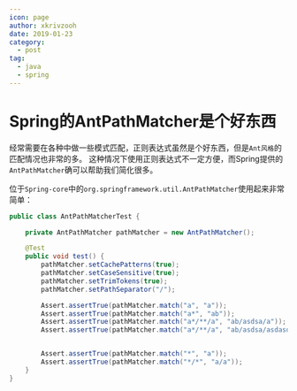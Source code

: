 ```yaml
---
icon: page
author: xkrivzooh
date: 2019-01-23
category:
  - post
tag:
  - java
  - spring
---
```


# Spring的AntPathMatcher是个好东西

经常需要在各种中做一些模式匹配，正则表达式虽然是个好东西，但是`Ant风格`的匹配情况也非常的多。
这种情况下使用正则表达式不一定方便，而Spring提供的`AntPathMatcher`确可以帮助我们简化很多。

位于`Spring-core`中的`org.springframework.util.AntPathMatcher`使用起来非常简单：

```java
public class AntPathMatcherTest {

	private AntPathMatcher pathMatcher = new AntPathMatcher();

	@Test
	public void test() {
		pathMatcher.setCachePatterns(true);
		pathMatcher.setCaseSensitive(true);
		pathMatcher.setTrimTokens(true);
		pathMatcher.setPathSeparator("/");

		Assert.assertTrue(pathMatcher.match("a", "a"));
		Assert.assertTrue(pathMatcher.match("a*", "ab"));
		Assert.assertTrue(pathMatcher.match("a*/**/a", "ab/asdsa/a"));
		Assert.assertTrue(pathMatcher.match("a*/**/a", "ab/asdsa/asdasd/a"));


		Assert.assertTrue(pathMatcher.match("*", "a"));
		Assert.assertTrue(pathMatcher.match("*/*", "a/a"));
	}
}

```
